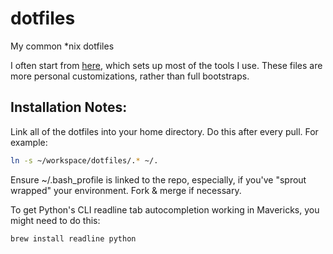 dotfiles
========

My common *nix dotfiles

I often start from [here](https://github.com/pivotal-sprout/sprout-wrap), which sets up most of the tools I use. These files are more personal customizations, rather than full bootstraps.

## Installation Notes:

Link all of the dotfiles into your home directory. Do this after every pull. For example:
```bash
ln -s ~/workspace/dotfiles/.* ~/.
```

Ensure ~/.bash_profile is linked to the repo, especially, if you've "sprout wrapped" your environment. Fork & merge if necessary.

To get Python's CLI readline tab autocompletion working in Mavericks, you might need to do this:
```bash
brew install readline python
```
